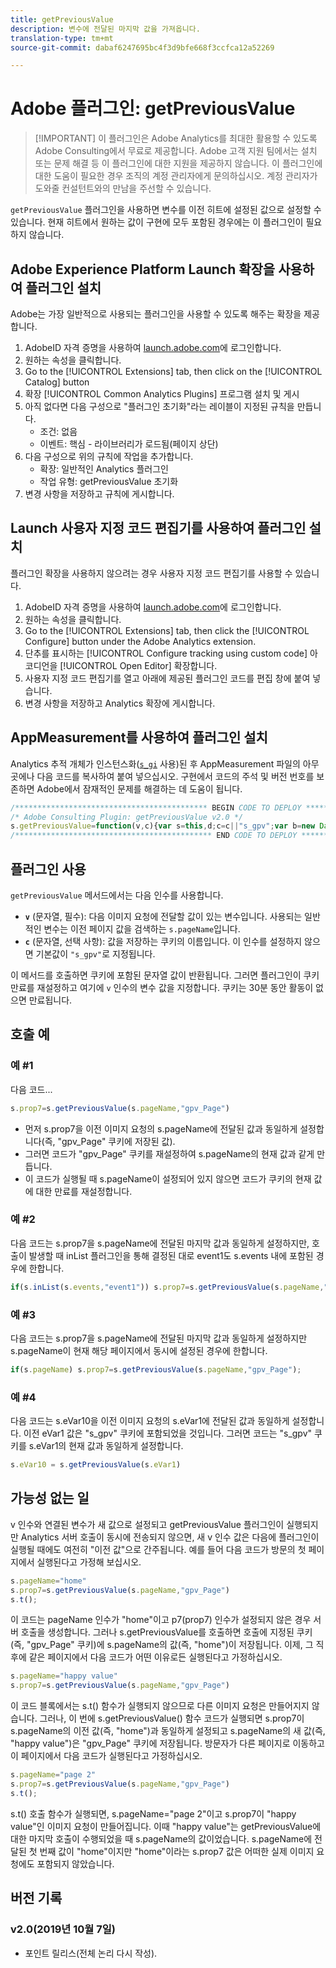 ```yaml
---
title: getPreviousValue
description: 변수에 전달된 마지막 값을 가져옵니다.
translation-type: tm+mt
source-git-commit: dabaf6247695bc4f3d9bfe668f3ccfca12a52269

---
```



# Adobe 플러그인: getPreviousValue

>[!IMPORTANT] 이 플러그인은 Adobe Analytics를 최대한 활용할 수 있도록 Adobe Consulting에서 무료로 제공합니다. Adobe 고객 지원 팀에서는 설치 또는 문제 해결 등 이 플러그인에 대한 지원을 제공하지 않습니다. 이 플러그인에 대한 도움이 필요한 경우 조직의 계정 관리자에게 문의하십시오. 계정 관리자가 도와줄 컨설턴트와의 만남을 주선할 수 있습니다.

`getPreviousValue` 플러그인을 사용하면 변수를 이전 히트에 설정된 값으로 설정할 수 있습니다. 현재 히트에서 원하는 값이 구현에 모두 포함된 경우에는 이 플러그인이 필요하지 않습니다.

## Adobe Experience Platform Launch 확장을 사용하여 플러그인 설치

Adobe는 가장 일반적으로 사용되는 플러그인을 사용할 수 있도록 해주는 확장을 제공합니다.

1. AdobeID 자격 증명을 사용하여 [launch.adobe.com](https://launch.adobe.com)에 로그인합니다.
1. 원하는 속성을 클릭합니다.
1. Go to the [!UICONTROL Extensions] tab, then click on the [!UICONTROL Catalog] button
1. 확장 [!UICONTROL Common Analytics Plugins] 프로그램 설치 및 게시
1. 아직 없다면 다음 구성으로 &quot;플러그인 초기화&quot;라는 레이블이 지정된 규칙을 만듭니다.
   * 조건: 없음
   * 이벤트: 핵심 - 라이브러리가 로드됨(페이지 상단)
1. 다음 구성으로 위의 규칙에 작업을 추가합니다.
   * 확장: 일반적인 Analytics 플러그인
   * 작업 유형: getPreviousValue 초기화
1. 변경 사항을 저장하고 규칙에 게시합니다.

## Launch 사용자 지정 코드 편집기를 사용하여 플러그인 설치

플러그인 확장을 사용하지 않으려는 경우 사용자 지정 코드 편집기를 사용할 수 있습니다.

1. AdobeID 자격 증명을 사용하여 [launch.adobe.com](https://launch.adobe.com)에 로그인합니다.
1. 원하는 속성을 클릭합니다.
1. Go to the [!UICONTROL Extensions] tab, then click the [!UICONTROL Configure] button under the Adobe Analytics extension.
1. 단추를 표시하는 [!UICONTROL Configure tracking using custom code] 아코디언을 [!UICONTROL Open Editor] 확장합니다.
1. 사용자 지정 코드 편집기를 열고 아래에 제공된 플러그인 코드를 편집 창에 붙여 넣습니다.
1. 변경 사항을 저장하고 Analytics 확장에 게시합니다.

## AppMeasurement를 사용하여 플러그인 설치

Analytics 추적 개체가 인스턴스화([`s_gi`](../functions/s-gi.md) 사용)된 후 AppMeasurement 파일의 아무 곳에나 다음 코드를 복사하여 붙여 넣으십시오. 구현에서 코드의 주석 및 버전 번호를 보존하면 Adobe에서 잠재적인 문제를 해결하는 데 도움이 됩니다.

```js
/******************************************* BEGIN CODE TO DEPLOY *******************************************/
/* Adobe Consulting Plugin: getPreviousValue v2.0 */
s.getPreviousValue=function(v,c){var s=this,d;c=c||"s_gpv";var b=new Date;b.setTime(b.getTime()+18E5);s.c_r(c)&&(d=s.c_r(c)); v?s.c_w(c,v,b):s.c_w(c,d,b);return d};
/******************************************** END CODE TO DEPLOY ********************************************/
```

## 플러그인 사용

`getPreviousValue` 메서드에서는 다음 인수를 사용합니다.

* **`v`** (문자열, 필수): 다음 이미지 요청에 전달할 값이 있는 변수입니다. 사용되는 일반적인 변수는 이전 페이지 값을 검색하는 `s.pageName`입니다.
* **`c`** (문자열, 선택 사항): 값을 저장하는 쿠키의 이름입니다. 이 인수를 설정하지 않으면 기본값이 `"s_gpv"`로 지정됩니다.

이 메서드를 호출하면 쿠키에 포함된 문자열 값이 반환됩니다. 그러면 플러그인이 쿠키 만료를 재설정하고 여기에 `v` 인수의 변수 값을 지정합니다. 쿠키는 30분 동안 활동이 없으면 만료됩니다.

## 호출 예

### 예 #1

다음 코드...

```js
s.prop7=s.getPreviousValue(s.pageName,"gpv_Page")
```

* 먼저 s.prop7을 이전 이미지 요청의 s.pageName에 전달된 값과 동일하게 설정합니다(즉, &quot;gpv_Page&quot; 쿠키에 저장된 값).
* 그러면 코드가 &quot;gpv_Page&quot; 쿠키를 재설정하여 s.pageName의 현재 값과 같게 만듭니다.
* 이 코드가 실행될 때 s.pageName이 설정되어 있지 않으면 코드가 쿠키의 현재 값에 대한 만료를 재설정합니다.

### 예 #2

다음 코드는 s.prop7을 s.pageName에 전달된 마지막 값과 동일하게 설정하지만, 호출이 발생할 때 inList 플러그인을 통해 결정된 대로 event1도 s.events 내에 포함된 경우에 한합니다.

```js
if(s.inList(s.events,"event1")) s.prop7=s.getPreviousValue(s.pageName,"gpv_Page");
```

### 예 #3

다음 코드는 s.prop7을 s.pageName에 전달된 마지막 값과 동일하게 설정하지만 s.pageName이 현재 해당 페이지에서 동시에 설정된 경우에 한합니다.

```js
if(s.pageName) s.prop7=s.getPreviousValue(s.pageName,"gpv_Page");
```

### 예 #4

다음 코드는 s.eVar10을 이전 이미지 요청의 s.eVar1에 전달된 값과 동일하게 설정합니다. 이전 eVar1 값은 &quot;s_gpv&quot; 쿠키에 포함되었을 것입니다. 그러면 코드는 &quot;s_gpv&quot; 쿠키를 s.eVar1의 현재 값과 동일하게 설정합니다.

```js
s.eVar10 = s.getPreviousValue(s.eVar1)
```

## 가능성 없는 일

v 인수와 연결된 변수가 새 값으로 설정되고 getPreviousValue 플러그인이 실행되지만 Analytics 서버 호출이 동시에 전송되지 않으면, 새 v 인수 값은 다음에 플러그인이 실행될 때에도 여전히 &quot;이전 값&quot;으로 간주됩니다.
예를 들어 다음 코드가 방문의 첫 페이지에서 실행된다고 가정해 보십시오.

```js
s.pageName="home"
s.prop7=s.getPreviousValue(s.pageName,"gpv_Page")
s.t();
```

이 코드는 pageName 인수가 &quot;home&quot;이고 p7(prop7) 인수가 설정되지 않은 경우 서버 호출을 생성합니다. 그러나 s.getPreviousValue를 호출하면 호출에 지정된 쿠키(즉, &quot;gpv_Page&quot; 쿠키)에 s.pageName의 값(즉, &quot;home&quot;)이 저장됩니다.
이제, 그 직후에 같은 페이지에서 다음 코드가 어떤 이유로든 실행된다고 가정하십시오.

```js
s.pageName="happy value"
s.prop7=s.getPreviousValue(s.pageName,"gpv_Page")
```

이 코드 블록에서는 s.t() 함수가 실행되지 않으므로 다른 이미지 요청은 만들어지지 않습니다. 그러나, 이 번에 s.getPreviousValue() 함수 코드가 실행되면 s.prop7이 s.pageName의 이전 값(즉, &quot;home&quot;)과 동일하게 설정되고 s.pageName의 새 값(즉, &quot;happy value&quot;)은 &quot;gpv_Page&quot; 쿠키에 저장됩니다.
방문자가 다른 페이지로 이동하고 이 페이지에서 다음 코드가 실행된다고 가정하십시오.

```js
s.pageName="page 2"
s.prop7=s.getPreviousValue(s.pageName,"gpv_Page")
s.t();
```

s.t() 호출 함수가 실행되면, s.pageName=&quot;page 2&quot;이고 s.prop7이 &quot;happy value&quot;인 이미지 요청이 만들어집니다. 이때  &quot;happy value&quot;는 getPreviousValue에 대한 마지막 호출이 수행되었을 때 s.pageName의 값이었습니다. s.pageName에 전달된 첫 번째 값이 &quot;home&quot;이지만 &quot;home&quot;이라는 s.prop7 값은 어떠한 실제 이미지 요청에도 포함되지 않았습니다.

## 버전 기록

### v2.0(2019년 10월 7일)

* 포인트 릴리스(전체 논리 다시 작성).

